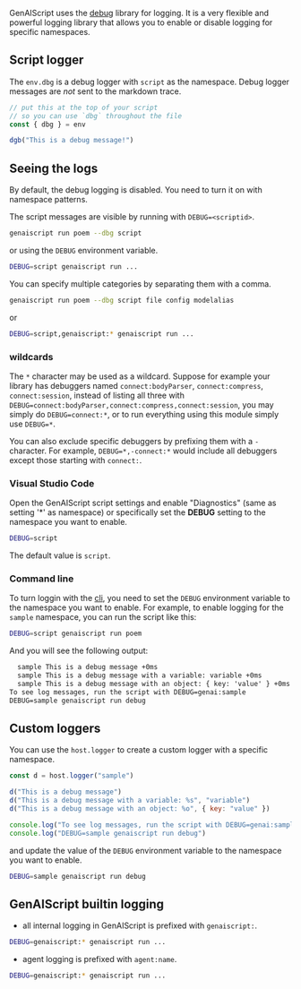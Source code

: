 GenAIScript uses the [debug](https://www.npmjs.com/package/debug) library for logging.
It is a very flexible and powerful logging library that allows you to enable or disable logging for specific namespaces.

## Script logger

The `env.dbg` is a debug logger with `script` as the namespace.
Debug logger messages are _not_ sent to the markdown trace.

```js title="poem.genai.mjs"
// put this at the top of your script
// so you can use `dbg` throughout the file
const { dbg } = env

dgb("This is a debug message!")
```

## Seeing the logs

By default, the debug logging is disabled. You need to turn it on with namespace patterns.

The script messages are visible by running with `DEBUG=<scriptid>`.

```sh "--dbg script"
genaiscript run poem --dbg script
```

or using the `DEBUG` environment variable.

```sh
DEBUG=script genaiscript run ...
```

You can specify multiple categories by separating them with a comma.

```sh "--dbg script"
genaiscript run poem --dbg script file config modelalias
```

or

```sh
DEBUG=script,genaiscript:* genaiscript run ...
```

### wildcards

The `*` character may be used as a wildcard. Suppose for example your library has debuggers named `connect:bodyParser`,
`connect:compress`, `connect:session`, instead of listing all three with
`DEBUG=connect:bodyParser,connect:compress,connect:session`, you may simply do `DEBUG=connect:*`,
or to run everything using this module simply use `DEBUG=*`.

You can also exclude specific debuggers by prefixing them with a `-` character.
For example, `DEBUG=*,-connect:*` would include all debuggers except those starting with `connect:`.

### Visual Studio Code

Open the GenAIScript script settings and enable "Diagnostics" (same as setting '\*' as namespace)
or specifically set the **DEBUG** setting to the namespace you want to enable.

```sh
DEBUG=script
```

The default value is `script`.

### Command line

To turn loggin with the [cli](/genaiscript/reference/cli),
you need to set the `DEBUG` environment variable to the namespace you want to enable.
For example, to enable logging for the `sample` namespace, you can run the script like this:

```bash
DEBUG=script genaiscript run poem
```

And you will see the following output:

```txt
  sample This is a debug message +0ms
  sample This is a debug message with a variable: variable +0ms
  sample This is a debug message with an object: { key: 'value' } +0ms
To see log messages, run the script with DEBUG=genai:sample
DEBUG=sample genaiscript run debug
```

## Custom loggers

You can use the `host.logger` to create a custom logger with a specific namespace.

```js 'host.logger("sample")'
const d = host.logger("sample")

d("This is a debug message")
d("This is a debug message with a variable: %s", "variable")
d("This is a debug message with an object: %o", { key: "value" })

console.log("To see log messages, run the script with DEBUG=genai:sample")
console.log("DEBUG=sample genaiscript run debug")
```

and update the value of the `DEBUG` environment variable to the namespace you want to enable.

```sh
DEBUG=sample genaiscript run debug
```

## GenAIScript builtin logging

- all internal logging in GenAIScript is prefixed with `genaiscript:`.

```sh
DEBUG=genaiscript:* genaiscript run ...
```

- agent logging is prefixed with `agent:name`.

```sh
DEBUG=genaiscript:* genaiscript run ...
```